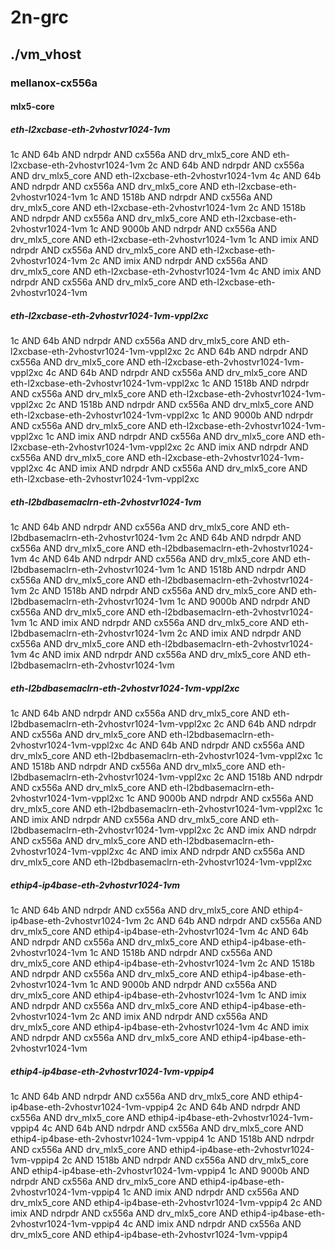 # 2n-grc
## ./vm_vhost
### mellanox-cx556a
#### mlx5-core
##### eth-l2xcbase-eth-2vhostvr1024-1vm
1c AND 64b AND ndrpdr AND cx556a AND drv_mlx5_core AND eth-l2xcbase-eth-2vhostvr1024-1vm
2c AND 64b AND ndrpdr AND cx556a AND drv_mlx5_core AND eth-l2xcbase-eth-2vhostvr1024-1vm
4c AND 64b AND ndrpdr AND cx556a AND drv_mlx5_core AND eth-l2xcbase-eth-2vhostvr1024-1vm
1c AND 1518b AND ndrpdr AND cx556a AND drv_mlx5_core AND eth-l2xcbase-eth-2vhostvr1024-1vm
2c AND 1518b AND ndrpdr AND cx556a AND drv_mlx5_core AND eth-l2xcbase-eth-2vhostvr1024-1vm
1c AND 9000b AND ndrpdr AND cx556a AND drv_mlx5_core AND eth-l2xcbase-eth-2vhostvr1024-1vm
1c AND imix AND ndrpdr AND cx556a AND drv_mlx5_core AND eth-l2xcbase-eth-2vhostvr1024-1vm
2c AND imix AND ndrpdr AND cx556a AND drv_mlx5_core AND eth-l2xcbase-eth-2vhostvr1024-1vm
4c AND imix AND ndrpdr AND cx556a AND drv_mlx5_core AND eth-l2xcbase-eth-2vhostvr1024-1vm
##### eth-l2xcbase-eth-2vhostvr1024-1vm-vppl2xc
1c AND 64b AND ndrpdr AND cx556a AND drv_mlx5_core AND eth-l2xcbase-eth-2vhostvr1024-1vm-vppl2xc
2c AND 64b AND ndrpdr AND cx556a AND drv_mlx5_core AND eth-l2xcbase-eth-2vhostvr1024-1vm-vppl2xc
4c AND 64b AND ndrpdr AND cx556a AND drv_mlx5_core AND eth-l2xcbase-eth-2vhostvr1024-1vm-vppl2xc
1c AND 1518b AND ndrpdr AND cx556a AND drv_mlx5_core AND eth-l2xcbase-eth-2vhostvr1024-1vm-vppl2xc
2c AND 1518b AND ndrpdr AND cx556a AND drv_mlx5_core AND eth-l2xcbase-eth-2vhostvr1024-1vm-vppl2xc
1c AND 9000b AND ndrpdr AND cx556a AND drv_mlx5_core AND eth-l2xcbase-eth-2vhostvr1024-1vm-vppl2xc
1c AND imix AND ndrpdr AND cx556a AND drv_mlx5_core AND eth-l2xcbase-eth-2vhostvr1024-1vm-vppl2xc
2c AND imix AND ndrpdr AND cx556a AND drv_mlx5_core AND eth-l2xcbase-eth-2vhostvr1024-1vm-vppl2xc
4c AND imix AND ndrpdr AND cx556a AND drv_mlx5_core AND eth-l2xcbase-eth-2vhostvr1024-1vm-vppl2xc
##### eth-l2bdbasemaclrn-eth-2vhostvr1024-1vm
1c AND 64b AND ndrpdr AND cx556a AND drv_mlx5_core AND eth-l2bdbasemaclrn-eth-2vhostvr1024-1vm
2c AND 64b AND ndrpdr AND cx556a AND drv_mlx5_core AND eth-l2bdbasemaclrn-eth-2vhostvr1024-1vm
4c AND 64b AND ndrpdr AND cx556a AND drv_mlx5_core AND eth-l2bdbasemaclrn-eth-2vhostvr1024-1vm
1c AND 1518b AND ndrpdr AND cx556a AND drv_mlx5_core AND eth-l2bdbasemaclrn-eth-2vhostvr1024-1vm
2c AND 1518b AND ndrpdr AND cx556a AND drv_mlx5_core AND eth-l2bdbasemaclrn-eth-2vhostvr1024-1vm
1c AND 9000b AND ndrpdr AND cx556a AND drv_mlx5_core AND eth-l2bdbasemaclrn-eth-2vhostvr1024-1vm
1c AND imix AND ndrpdr AND cx556a AND drv_mlx5_core AND eth-l2bdbasemaclrn-eth-2vhostvr1024-1vm
2c AND imix AND ndrpdr AND cx556a AND drv_mlx5_core AND eth-l2bdbasemaclrn-eth-2vhostvr1024-1vm
4c AND imix AND ndrpdr AND cx556a AND drv_mlx5_core AND eth-l2bdbasemaclrn-eth-2vhostvr1024-1vm
##### eth-l2bdbasemaclrn-eth-2vhostvr1024-1vm-vppl2xc
1c AND 64b AND ndrpdr AND cx556a AND drv_mlx5_core AND eth-l2bdbasemaclrn-eth-2vhostvr1024-1vm-vppl2xc
2c AND 64b AND ndrpdr AND cx556a AND drv_mlx5_core AND eth-l2bdbasemaclrn-eth-2vhostvr1024-1vm-vppl2xc
4c AND 64b AND ndrpdr AND cx556a AND drv_mlx5_core AND eth-l2bdbasemaclrn-eth-2vhostvr1024-1vm-vppl2xc
1c AND 1518b AND ndrpdr AND cx556a AND drv_mlx5_core AND eth-l2bdbasemaclrn-eth-2vhostvr1024-1vm-vppl2xc
2c AND 1518b AND ndrpdr AND cx556a AND drv_mlx5_core AND eth-l2bdbasemaclrn-eth-2vhostvr1024-1vm-vppl2xc
1c AND 9000b AND ndrpdr AND cx556a AND drv_mlx5_core AND eth-l2bdbasemaclrn-eth-2vhostvr1024-1vm-vppl2xc
1c AND imix AND ndrpdr AND cx556a AND drv_mlx5_core AND eth-l2bdbasemaclrn-eth-2vhostvr1024-1vm-vppl2xc
2c AND imix AND ndrpdr AND cx556a AND drv_mlx5_core AND eth-l2bdbasemaclrn-eth-2vhostvr1024-1vm-vppl2xc
4c AND imix AND ndrpdr AND cx556a AND drv_mlx5_core AND eth-l2bdbasemaclrn-eth-2vhostvr1024-1vm-vppl2xc
##### ethip4-ip4base-eth-2vhostvr1024-1vm
1c AND 64b AND ndrpdr AND cx556a AND drv_mlx5_core AND ethip4-ip4base-eth-2vhostvr1024-1vm
2c AND 64b AND ndrpdr AND cx556a AND drv_mlx5_core AND ethip4-ip4base-eth-2vhostvr1024-1vm
4c AND 64b AND ndrpdr AND cx556a AND drv_mlx5_core AND ethip4-ip4base-eth-2vhostvr1024-1vm
1c AND 1518b AND ndrpdr AND cx556a AND drv_mlx5_core AND ethip4-ip4base-eth-2vhostvr1024-1vm
2c AND 1518b AND ndrpdr AND cx556a AND drv_mlx5_core AND ethip4-ip4base-eth-2vhostvr1024-1vm
1c AND 9000b AND ndrpdr AND cx556a AND drv_mlx5_core AND ethip4-ip4base-eth-2vhostvr1024-1vm
1c AND imix AND ndrpdr AND cx556a AND drv_mlx5_core AND ethip4-ip4base-eth-2vhostvr1024-1vm
2c AND imix AND ndrpdr AND cx556a AND drv_mlx5_core AND ethip4-ip4base-eth-2vhostvr1024-1vm
4c AND imix AND ndrpdr AND cx556a AND drv_mlx5_core AND ethip4-ip4base-eth-2vhostvr1024-1vm
##### ethip4-ip4base-eth-2vhostvr1024-1vm-vppip4
1c AND 64b AND ndrpdr AND cx556a AND drv_mlx5_core AND ethip4-ip4base-eth-2vhostvr1024-1vm-vppip4
2c AND 64b AND ndrpdr AND cx556a AND drv_mlx5_core AND ethip4-ip4base-eth-2vhostvr1024-1vm-vppip4
4c AND 64b AND ndrpdr AND cx556a AND drv_mlx5_core AND ethip4-ip4base-eth-2vhostvr1024-1vm-vppip4
1c AND 1518b AND ndrpdr AND cx556a AND drv_mlx5_core AND ethip4-ip4base-eth-2vhostvr1024-1vm-vppip4
2c AND 1518b AND ndrpdr AND cx556a AND drv_mlx5_core AND ethip4-ip4base-eth-2vhostvr1024-1vm-vppip4
1c AND 9000b AND ndrpdr AND cx556a AND drv_mlx5_core AND ethip4-ip4base-eth-2vhostvr1024-1vm-vppip4
1c AND imix AND ndrpdr AND cx556a AND drv_mlx5_core AND ethip4-ip4base-eth-2vhostvr1024-1vm-vppip4
2c AND imix AND ndrpdr AND cx556a AND drv_mlx5_core AND ethip4-ip4base-eth-2vhostvr1024-1vm-vppip4
4c AND imix AND ndrpdr AND cx556a AND drv_mlx5_core AND ethip4-ip4base-eth-2vhostvr1024-1vm-vppip4